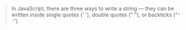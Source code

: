 > In JavaScript, there are three ways to write a string — they can be written inside single quotes (' '), double quotes (" "), or backticks ("`" '`'). 
